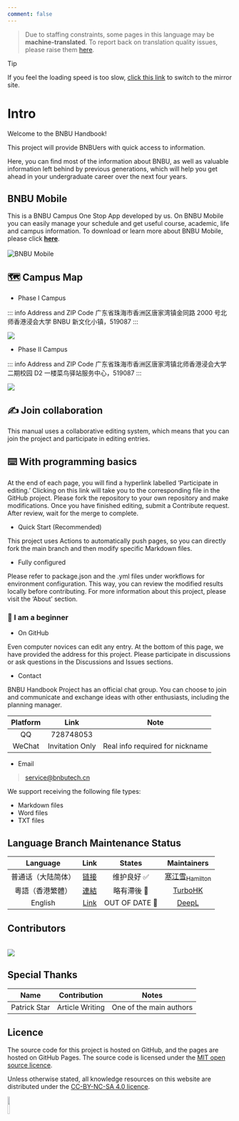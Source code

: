 ```yaml
---
comment: false
---
```


> Due to staffing constraints, some pages in this language may be **machine-translated**. To report back on translation quality issues, please raise them [here](https://github.com/PhoenixTechProject/BNBUHandbook/issues/new).

>[!TIP]
>If you feel the loading speed is too slow, [click this link](/switch) to switch to the mirror site.

# Intro

Welcome to the BNBU Handbook!

This project will provide BNBUers with quick access to information.

Here, you can find most of the information about BNBU, as well as valuable information left behind by previous generations, which will help you get ahead in your undergraduate career over the next four years.

## BNBU Mobile

This is a BNBU Campus One Stop App developed by us. On BNBU Mobile you can easily manage your schedule and get useful course, academic, life and campus information. To download or learn more about BNBU Mobile, please click [**here**](https://turbostudios.org/index.php/bnbu-mobile/).
<br><br>![BNBU Mobile](http://cdn.jsdelivr.net/gh/PhoenixTechProject/HandbookPicBed/pic/BNBU_Mobile_16x9_Enlarged.png)

## 🗺️ Campus Map
* Phase I Campus

::: info Address and ZIP Code
广东省珠海市香洲区唐家湾镇金同路 2000 号北师香港浸会大学 BNBU 新文化小镇，519087
:::

![](https://cdn.jsdelivr.net/gh/PhoenixTechProject/HandbookPicBed/map/one.jpg)

* Phase II Campus

::: info Address and ZIP Code
广东省珠海市香洲区唐家湾镇北师香港浸会大学二期校园 D2 一楼菜鸟驿站服务中心，519087
:::

![](https://cdn.jsdelivr.net/gh/PhoenixTechProject/HandbookPicBed/map/two.jpg)

## ✍️ Join collaboration

This manual uses a collaborative editing system, which means that you can join the project and participate in editing entries.

## ⌨️ With programming basics

At the end of each page, you will find a hyperlink labelled ‘Participate in editing.’ Clicking on this link will take you to the corresponding file in the GitHub project. Please fork the repository to your own repository and make modifications. Once you have finished editing, submit a Contribute request. After review, wait for the merge to complete.

* Quick Start (Recommended)

This project uses Actions to automatically push pages, so you can directly fork the main branch and then modify specific Markdown files.

* Fully configured

Please refer to package.json and the .yml files under workflows for environment configuration. This way, you can review the modified results locally before contributing. For more information about this project, please visit the ‘About’ section.

### 🔰 I am a beginner

* On GitHub

Even computer novices can edit any entry. At the bottom of this page, we have provided the address for this project. Please participate in discussions or ask questions in the Discussions and Issues sections.

* Contact

BNBU Handbook Project has an official chat group. You can choose to join and communicate and exchange ideas with other enthusiasts, including the planning manager.

| Platform | Link | Note |
|:-----:|:-----:|-----|
| QQ | 728748053 |  |
| WeChat | Invitation Only | Real info required for nickname |


* Email

> [service@bnbutech.cn](mailto:service@bnbutech.cn)

We support receiving the following file types:

* Markdown files
* Word files
* TXT files

## Language Branch Maintenance Status

| Language | Link | States | Maintainers |
|:-----:|:-----:|:-----:|:-----:|
| 普通话（大陆简体） | [链接](https://bnbutech.cn/zh-cn/) | 维护良好 ✅ | [寒江雪<sub>Hamilton</sub>](https://github.com/FrostHamilton) |
| 粵語（香港繁體） | [連結](https://bnbutech.cn/zh-yue/) | 略有滯後 🚧 | [TurboHK](https://github.com/TurboHK) |
| English | [Link](https://bnbutech.cn/en-us/) | OUT OF DATE 🚧 | [DeepL](https://www.deepl.com) |

## Contributors

<a href="https://github.com/PhoenixTechProject/BNBUHandbook/graphs/contributors">
  <br><img src="https://contributors-img.web.app/image?repo=PhoenixTechProject/BNBUHandbook" />
</a>

## Special Thanks

| Name | Contribution | Notes |
|:-----:|:-----:|-----|
| Patrick Star | Article Writing | One of the main authors |


## Licence

The source code for this project is hosted on GitHub, and the pages are hosted on GitHub Pages. The source code is licensed under the [MIT open source licence](https://mit-license.org/).

Unless otherwise stated, all knowledge resources on this website are distributed under the [CC-BY-NC-SA 4.0 licence](https://creativecommons.org/licenses/by-nc-sa/4.0/).

<img src=https://cdn.jsdelivr.net/gh/PhoenixTechProject/HandbookPicBed/icon/rect-by-nc-sa.png width=10% />


